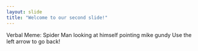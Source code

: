 ```yaml
---
layout: slide
title: "Welcome to our second slide!"
---
```

Verbal Meme: Spider Man looking at himself pointing mike gundy
Use the left arrow to go back!
